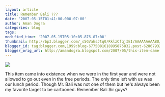 ```yaml
---
layout: article
title: Remember Bali ???
date: '2007-05-15T01:41:00.000-07:00'
author: Aman Dogra
categories: blog
tags: 
modified_time: '2007-05-15T05:10:05.876-07:00'
thumbnail: http://bp3.blogger.com/_s5GVahsJtq0/RklzCfqjIEI/AAAAAAAAABU/tzMXARGxOts/s72-c/Bali.jpg
blogger_id: tag:blogger.com,1999:blog-6775081618995875832.post-6286793267361507246
blogger_orig_url: http://amandogra.blogspot.com/2007/05/this-item-came-into-existence-when-we.html
---
```


[![](http://bp3.blogger.com/_s5GVahsJtq0/RklzCfqjIEI/AAAAAAAAABU/tzMXARGxOts/s320/Bali.jpg)](http://bp3.blogger.com/_s5GVahsJtq0/RklzCfqjIEI/AAAAAAAAABU/tzMXARGxOts/s1600-h/Bali.jpg)

This item came into existence when we were in the first year and were
not allowed to go out even in the free periods. The only time left with
us was our lunch period. Though Mr. Bali was not one of them but he's
always been my favorite target to be cartooned. Remember Bali Sir guys?
